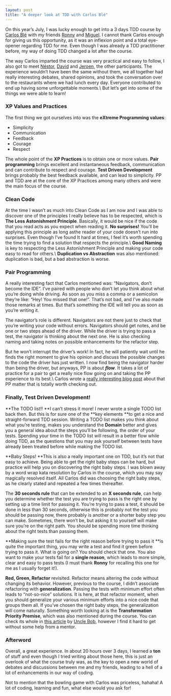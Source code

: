 ```yaml
---
layout: post
title: "A deeper look at TDD with Carlos Blé"
---
```


On this year’s July, I was lucky enough to get into a 3 days TDD course by [Carlos Blé](https://twitter.com/carlosble) with my friends [Ronny](https://twitter.com/RonnyAncorini) and [Miguel](https://twitter.com/Groxalf_Esp). I cannot thank Carlos enough for giving us this opportunity, as it was an inflexion point and a total eye-opener regarding TDD for me. Even though I was already a TDD practitioner before, my way of doing TDD changed a lot after the course.

The way Carlos imparted the course was very practical and easy to follow, I also got to meet [Néstor](https://twitter.com/nestor_bs), [David](https://twitter.com/testrightnl) and [Jeroen](https://twitter.com/AngusVB), the other participants. The experience wouldn’t have been the same without them, we all together had really interesting debates, shared opinions, and took the conversation over to the restaurants where we had lunch every day. Everyone contributed to end up having some unforgettable moments.\\
But let’s get into some of the things we were able to learn!

### XP Values and Practices
The first thing we got ourselves into was the **eXtreme Programming values**:

* Simplicity
* Communication
* Feedback
* Courage
* Respect

The whole point of the **XP Practices** is to obtain one or more values. **Pair programming** brings excellent and instantaneous feedback, communication and can contribute to respect and courage. **Test Driven Development** brings probably the best feedback available, and can lead to simplicity. PP and TDD are at the core of the XP Practices among many others and were the main focus of the course.

### Clean Code
At the time I wasn’t as much into Clean Code as I am now and I was able to discover one of the principles I really believe has to be respected, which is **The Less Astonishment Principle**. Basically, it would be nice if the code that you read acts as you expect when reading it. **No surprises!** You’ll be applying this principle as long asthe reader of your code doesn’t run into surprises. Even though I’ve found It hard at times, I feel it’s worth spending the time trying to find a solution that respects the principle.\\
**Good Naming** is key to respecting the Less Astonishment Principle and making your code easy to read for others.\\
**Duplication vs Abstraction** was also mentioned: duplication is bad, but a bad abstraction is worse.

### Pair Programming
A really interesting fact that Carlos mentioned was: “Navigators, don’t become the IDE”. I’ve paired with people who don’t let you think about what you’re doing while driving. As soon as you miss a comma or a semicolon they’re like: “Hey! You missed that one!”. That’s not bad, and I’ve also made those remarks at times. But that’s something the IDE will tell you as soon as you’re writing it.

The navigator’s role is different. Navigators are not there just to check that you’re writing your code without errors. Navigators should get notes, and be one or two steps ahead of the driver. While the driver is trying to pass a test, the navigator is thinking about the next one. He is also checking naming and taking notes on possible enhancements for the refactor step.

But he won’t interrupt the driver’s work! In fact, he will patiently wait until he finds the right moment to give his opinion and discuss the possible changes to the code the driver has just written. I now find being the navigator harder than being the driver, but anyways, PP is about ***flow***. It takes a lot of practice for a pair to get a really nice flow going on and taking the PP experience to its best.\\
Carlos wrote a [really interesting blog post](http://www.carlosble.com/2015/07/productive-pair-programming/) about that PP matter that is totally worth checking out.

### Finally, Test Driven Development!
**The TODO list!! **I can’t stress it more! I never wrote a single TODO list back then. But this is for sure one of the **key elements **to get a nice and straight-forward TDD session. Writing a TODO list makes you think about what you’re testing, makes you understand the **Domain** better and gives you a general idea about the steps you’ll be following, the order of your tests. Spending your time in the TODO list will result in a better flow while doing TDD, as the questions that you may ask yourself between tests have already been treated before while making the TODO list.

**Baby Steps! **This is also a really important one on TDD, but it’s not that easy to achieve. Being able to get the right baby steps can be hard, but practice will help you on discovering the right baby steps. I was blown away by a word wrap kata resolution by Carlos in the course, which you may say magically resolved itself. All Carlos did was choosing the right baby steps, as he clearly stated and repeated a few times thereafter.

The **30 seconds rule** that can be extended to an **X seconds rule**, can help you determine whether the test you are trying to pass is the right one by setting up a time limit for passing it. You’re trying to pass a test, it should be done in less than 30 seconds, otherwise this is probably not the test you should be passing now, there probably is another or a shorter baby step you can make. Sometimes, there won’t be, but asking it to yourself will make sure you’re on the right path. You should be spending more time thinking about the right tests than passing them.

**Making sure the test fails for the right reason before trying to pass it **is quite the important thing, you may write a test and find it green before trying to pass it. What is going on? You should check that one. You also want to make your tests fail for a **single reason**, which leads to more simple, clear and easy to pass tests (I must thank **Ronny** for recalling this one for me as I usually forget it!).

**Red, Green, Refactor** revisited. Refactor means altering the code without changing its behavior. However, previous to the course, I didn’t associate refactoring with **generalization**. Passing the tests with minimum effort often leads to “not-so-nice” solutions. It is here, at that refactor moment, when you should generalize your various minimum efforts into a nice code that groups them all. If you’ve chosen the right baby steps, the generalization will come naturally. Something worth looking at is the **Transformation Priority Premise**, which was also mentioned during the course. You can check its whole in [this article](https://blog.8thlight.com/uncle-bob/2013/05/27/TheTransformationPriorityPremise.html) by [Uncle Bob](https://twitter.com/unclebobmartin), however I find it hard to get without some help from a mentor.

### Afterword
Overall, a great experience. In about 20 hours over 3 days, I learned a **ton** of stuff and even though I tried writing about those here, this is just an overlook of what the course truly was, as the key to open a new world of debates and discussions between me and my friends, leading to a hell of a lot of enhancements in our way of coding.

Not to mention that the bowling game with Carlos was priceless, hahaha! A lot of coding, learning and fun, what else would you ask for!
